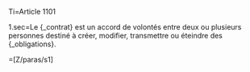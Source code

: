 Ti=Article 1101

1.sec=Le {_contrat} est un accord de volontés entre deux ou plusieurs personnes destiné à créer, modifier, transmettre ou éteindre des {_obligations}.

=[Z/paras/s1]
